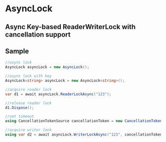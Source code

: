# AsyncLock

## Async Key-based ReaderWriterLock with cancellation support

## Sample

```csharp
//async lock
AsyncLock asyncLock = new AsyncLock();

//async lock with key
AsyncLock<string> asyncLock = new AsyncLock<string>();

//acquire reader lock
var d1 = await asyncLock.ReaderLockAsync("123");

//release reader lock
d1.Dispose();

//set timeout
using CancellationTokenSource cancellationToken = new CancellationTokenSource(TimeSpan.FromSeconds(10));

//acquire writer lock
using var d2 = await asyncLock.WriterLockAsync("123", cancellationToken.Token);

```
